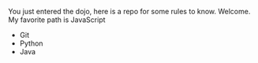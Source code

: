 You just entered the dojo, here is a repo for some rules to know. Welcome.
My favorite path is JavaScript
* Git
* Python
* Java
